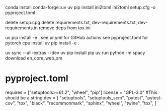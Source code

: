 conda install conda-forge::uv
uv pip install ini2toml
ini2toml setup.cfg -o pyproject.toml

delete setup.cpg
delete requirements.txt, dev-requirements.txt, dev-requirements.in
remove deps from tox.ini

uv pip install -e .
see pr.yml for GitHub actions
see pyproject.toml for pytorch cpu install
uv pip install -e .

uv sync --all-extras --dev
uv pip install pip
uv run python -m spacy download en_core_web_sm

pyproject.toml
===============
requires = ["setuptools>=61.2", "wheel", "pip"]
license = "GPL-3.0"      #This should be a string
dev = [
    "setuptools",
    "setuptools_scm",
    "pytest",
    "pytest-cov",
    "tox",
    "black",
    "recommonmark",
    "sphinx",
    "wheel",
    "twine",
    "tox",
]

